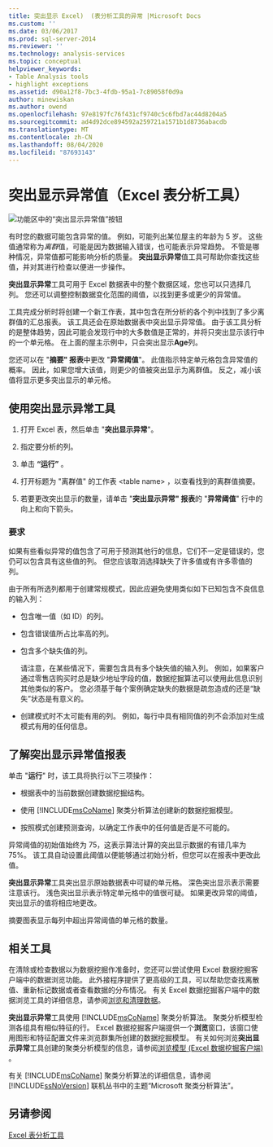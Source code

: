 ```yaml
---
title: 突出显示 Excel)  (表分析工具的异常 |Microsoft Docs
ms.custom: ''
ms.date: 03/06/2017
ms.prod: sql-server-2014
ms.reviewer: ''
ms.technology: analysis-services
ms.topic: conceptual
helpviewer_keywords:
- Table Analysis tools
- highlight exceptions
ms.assetid: d90a12f8-7bc3-4fdb-95a1-7c89058f0d9a
author: minewiskan
ms.author: owend
ms.openlocfilehash: 97e8197fc76f431cf9740c5c6fbd7ac44d8204a5
ms.sourcegitcommit: ad4d92dce894592a259721a1571b1d8736abacdb
ms.translationtype: MT
ms.contentlocale: zh-CN
ms.lasthandoff: 08/04/2020
ms.locfileid: "87693143"
---
```

# <a name="highlight-exceptions-table-analysis-tools-for-excel"></a>突出显示异常值（Excel 表分析工具）
  ![功能区中的“突出显示异常值”按钮](media/tat-highlightex.gif "功能区中的“突出显示异常值”按钮")  
  
 有时您的数据可能包含异常的值。 例如，可能列出某位屋主的年龄为 5 岁。 这些值通常称为*离群*值，可能是因为数据输入错误，也可能表示异常趋势。 不管是哪种情况，异常值都可能影响分析的质量。 **突出显示异常**值工具可帮助你查找这些值，并对其进行检查以便进一步操作。  
  
 **突出显示异常**工具可用于 Excel 数据表中的整个数据区域，您也可以只选择几列。 您还可以调整控制数据变化范围的阈值，以找到更多或更少的异常值。  
  
 工具完成分析时将创建一个新工作表，其中包含在所分析的各个列中找到了多少离群值的汇总报表。 该工具还会在原始数据表中突出显示异常值。 由于该工具分析的是整体趋势，因此可能会发现行中的大多数值是正常的，并将只突出显示该行中的一个单元格。 在上面的屋主示例中，只会突出显示**Age**列。  
  
 您还可以在 "**摘要" 报表**中更改 "**异常阈值**"。 此值指示特定单元格包含异常值的概率。 因此，如果您增大该值，则更少的值被突出显示为离群值。 反之，减小该值将显示更多突出显示的单元格。  
  
## <a name="using-the-highlight-exceptions-tool"></a>使用突出显示异常工具  
  
1.  打开 Excel 表，然后单击 "**突出显示异常**"。  
  
2.  指定要分析的列。  
  
3.  单击 **“运行”** 。  
  
4.  打开标题为 "离群值" 的工作表 \<table name> ，以查看找到的离群值摘要。  
  
5.  若要更改突出显示的数量，请单击 "**突出显示异常" 报表**的 "**异常阈值**" 行中的向上和向下箭头。  
  
### <a name="requirements"></a>要求  
 如果有些看似异常的值包含了可用于预测其他行的信息，它们不一定是错误的，您仍可以包含具有这些值的列。 但您应该取消选择缺失了许多值或有许多零值的列。  
  
 由于所有所选列都用于创建常规模式，因此应避免使用类似如下已知包含不良信息的输入列：  
  
-   包含唯一值（如 ID）的列。  
  
-   包含错误值所占比率高的列。  
  
-   包含多个缺失值的列。  
  
     请注意，在某些情况下，需要包含具有多个缺失值的输入列。 例如，如果客户通过零售店购买时总是缺少地址字段的值，数据挖掘算法可以使用此信息识别其他类似的客户。 您必须基于每个案例确定缺失的数据是疏忽造成的还是“缺失”状态是有意义的。  
  
-   创建模式时不太可能有用的列。 例如，每行中具有相同值的列不会添加对生成模式有用的任何信息。  
  
## <a name="understanding-the-highlight-exceptions-report"></a>了解突出显示异常值报表  
 单击 "**运行**" 时，该工具将执行以下三项操作：  
  
-   根据表中的当前数据创建数据挖掘结构。  
  
-   使用 [!INCLUDE[msCoName](../includes/msconame-md.md)] 聚类分析算法创建新的数据挖掘模型。  
  
-   按照模式创建预测查询，以确定工作表中的任何值是否是不可能的。  
  
 异常阈值的初始值始终为 75，这表示算法计算的突出显示数据的有错几率为 75%。 该工具自动设置此阈值以便能够通过初始分析，但您可以在报表中更改此值。  
  
 **突出显示异常**工具突出显示原始数据表中可疑的单元格。 深色突出显示表示需要注意该行。 浅色突出显示表示特定单元格中的值很可疑。 如果更改异常的阈值，突出显示的值将相应地更改。  
  
 摘要图表显示每列中超出异常阈值的单元格的数量。  
  
## <a name="related-tools"></a>相关工具  
 在清除或检查数据以为数据挖掘作准备时，您还可以尝试使用 Excel 数据挖掘客户端中的数据浏览功能。 此外接程序提供了更高级的工具，可以帮助您查找离散值、重新标记数据或者查看数据的分布情况。 有关 Excel 数据挖掘客户端中的数据浏览工具的详细信息，请参阅[浏览和清理数据](exploring-and-cleaning-data.md)。  
  
 **突出显示异常**工具使用 [!INCLUDE[msCoName](../includes/msconame-md.md)] 聚类分析算法。 聚类分析模型检测各组具有相似特征的行。 Excel 数据挖掘客户端提供一个**浏览**窗口，该窗口使用图形和特征配置文件来浏览群集所创建的数据挖掘模型。 有关如何浏览**突出显示异常**工具创建的聚类分析模型的信息，请参阅[浏览模型 (Excel 数据挖掘客户端) ](highlight-exceptions-table-analysis-tools-for-excel.md)。  
  
 有关 [!INCLUDE[msCoName](../includes/msconame-md.md)] 聚类分析算法的详细信息，请参阅 [!INCLUDE[ssNoVersion](../includes/ssnoversion-md.md)] 联机丛书中的主题“Microsoft 聚类分析算法”。  
  
## <a name="see-also"></a>另请参阅  
 [Excel 表分析工具](table-analysis-tools-for-excel.md)  
  
  
